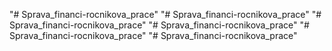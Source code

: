 "# Sprava_financi-rocnikova_prace" 
"# Sprava_financi-rocnikova_prace" 
"# Sprava_financi-rocnikova_prace" 
"# Sprava_financi-rocnikova_prace" 
"# Sprava_financi-rocnikova_prace" 
"# Sprava_financi-rocnikova_prace" 
